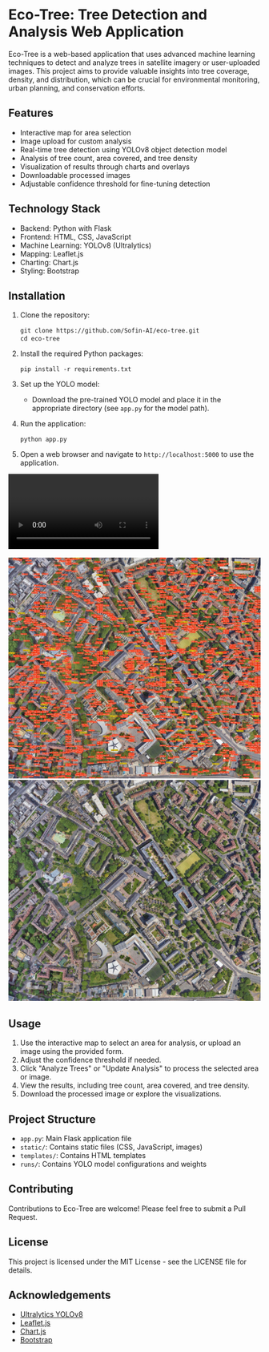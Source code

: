 # Eco-Tree: Tree Detection and Analysis Web Application

Eco-Tree is a web-based application that uses advanced machine learning techniques to detect and analyze trees in satellite imagery or user-uploaded images. This project aims to provide valuable insights into tree coverage, density, and distribution, which can be crucial for environmental monitoring, urban planning, and conservation efforts.

## Features

- Interactive map for area selection
- Image upload for custom analysis
- Real-time tree detection using YOLOv8 object detection model
- Analysis of tree count, area covered, and tree density
- Visualization of results through charts and overlays
- Downloadable processed images
- Adjustable confidence threshold for fine-tuning detection

## Technology Stack

- Backend: Python with Flask
- Frontend: HTML, CSS, JavaScript
- Machine Learning: YOLOv8 (Ultralytics)
- Mapping: Leaflet.js
- Charting: Chart.js
- Styling: Bootstrap

## Installation

1. Clone the repository:
   ```
   git clone https://github.com/Sofin-AI/eco-tree.git
   cd eco-tree
   ```

2. Install the required Python packages:
   ```
   pip install -r requirements.txt
   ```

3. Set up the YOLO model:
   - Download the pre-trained YOLO model and place it in the appropriate directory (see `app.py` for the model path).

4. Run the application:
   ```
   python app.py
   ```

5. Open a web browser and navigate to `http://localhost:5000` to use the application.
   
![Eco-Tree Interface](images/demo.mp4)

![Analysis Results](images/detected.jpg) ![Analysis Results](images/Raw.jpg)

## Usage

1. Use the interactive map to select an area for analysis, or upload an image using the provided form.
2. Adjust the confidence threshold if needed.
3. Click "Analyze Trees" or "Update Analysis" to process the selected area or image.
4. View the results, including tree count, area covered, and tree density.
5. Download the processed image or explore the visualizations.

## Project Structure

- `app.py`: Main Flask application file
- `static/`: Contains static files (CSS, JavaScript, images)
- `templates/`: Contains HTML templates
- `runs/`: Contains YOLO model configurations and weights

## Contributing

Contributions to Eco-Tree are welcome! Please feel free to submit a Pull Request.

## License

This project is licensed under the MIT License - see the LICENSE file for details.

## Acknowledgements

- [Ultralytics YOLOv8](https://github.com/ultralytics/ultralytics)
- [Leaflet.js](https://leafletjs.com/)
- [Chart.js](https://www.chartjs.org/)
- [Bootstrap](https://getbootstrap.com/)

